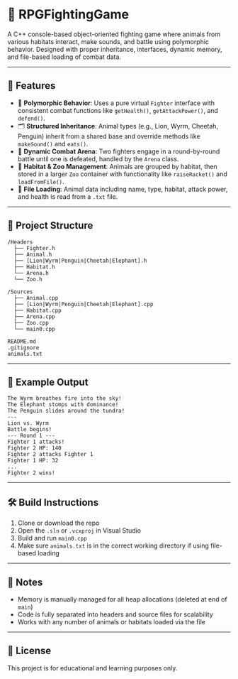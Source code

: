 # 🧠 RPGFightingGame

A C++ console-based object-oriented fighting game where animals from various habitats interact, make sounds, and battle using polymorphic behavior. Designed with proper inheritance, interfaces, dynamic memory, and file-based loading of combat data.

---

## 🐾 Features

- 🧬 **Polymorphic Behavior**: Uses a pure virtual `Fighter` interface with consistent combat functions like `getHealth()`, `getAttackPower()`, and `defend()`.
- 🗂️ **Structured Inheritance**: Animal types (e.g., Lion, Wyrm, Cheetah, Penguin) inherit from a shared base and override methods like `makeSound()` and `eats()`.
- 🧠 **Dynamic Combat Arena**: Two fighters engage in a round-by-round battle until one is defeated, handled by the `Arena` class.
- 🧭 **Habitat & Zoo Management**: Animals are grouped by habitat, then stored in a larger `Zoo` container with functionality like `raiseRacket()` and `loadFromFile()`.
- 📂 **File Loading**: Animal data including name, type, habitat, attack power, and health is read from a `.txt` file.

---

## 🧱 Project Structure

```
/Headers
  ├── Fighter.h
  ├── Animal.h
  ├── [Lion|Wyrm|Penguin|Cheetah|Elephant].h
  ├── Habitat.h
  └── Arena.h
  └── Zoo.h

/Sources
  ├── Animal.cpp
  ├── [Lion|Wyrm|Penguin|Cheetah|Elephant].cpp
  ├── Habitat.cpp
  ├── Arena.cpp
  ├── Zoo.cpp
  └── main0.cpp

README.md
.gitignore
animals.txt
```

---

## 🧪 Example Output

```
The Wyrm breathes fire into the sky!
The Elephant stomps with dominance!
The Penguin slides around the tundra!
---
Lion vs. Wyrm
Battle begins!
--- Round 1 ---
Fighter 1 attacks!
Fighter 2 HP: 140
Fighter 2 attacks Fighter 1
Fighter 1 HP: 32
...
Fighter 2 wins!
```

---

## 🛠 Build Instructions

1. Clone or download the repo
2. Open the `.sln` or `.vcxproj` in Visual Studio
3. Build and run `main0.cpp`
4. Make sure `animals.txt` is in the correct working directory if using file-based loading

---

## 📌 Notes

- Memory is manually managed for all heap allocations (deleted at end of `main`)
- Code is fully separated into headers and source files for scalability
- Works with any number of animals or habitats loaded via the file

---

## 📄 License

This project is for educational and learning purposes only.
